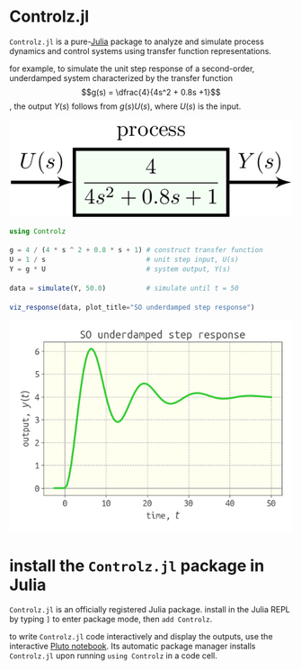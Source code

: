 # Controlz.jl

`Controlz.jl` is a pure-[Julia](https://julialang.org/) package to analyze and simulate process dynamics and control systems using transfer function representations.

for example, to simulate the unit step response of a second-order, underdamped system characterized by the transfer function $$g(s) = \dfrac{4}{4s^2 + 0.8s +1}$$, the output $Y(s)$ follows from $g(s)U(s)$, where $U(s)$ is the input.

![](assets/simple_example.png)

```julia
using Controlz

g = 4 / (4 * s ^ 2 + 0.8 * s + 1) # construct transfer function
U = 1 / s                         # unit step input, U(s)
Y = g * U                         # system output, Y(s)

data = simulate(Y, 50.0)          # simulate until t = 50

viz_response(data, plot_title="SO underdamped step response")
```

![](SO_underdamped_step_response.png)

# install the `Controlz.jl` package in Julia

`Controlz.jl` is an officially registered Julia package. install in the Julia REPL by typing `]` to enter package mode, then `add Controlz`.

to write `Controlz.jl` code interactively and display the outputs, use the interactive [Pluto notebook](https://github.com/fonsp/Pluto.jl). Its automatic package manager installs `Controlz.jl` upon running `using Controlz` in a code cell.
